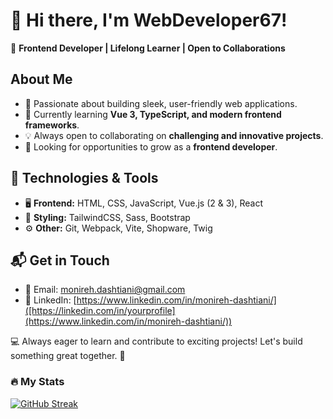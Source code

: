 # 👋 Hi there, I'm WebDeveloper67!

🚀 **Frontend Developer | Lifelong Learner | Open to Collaborations**

## About Me
- 👀 Passionate about building sleek, user-friendly web applications.
- 🌱 Currently learning **Vue 3, TypeScript, and modern frontend frameworks**.
- 💡 Always open to collaborating on **challenging and innovative projects**.
- 🎯 Looking for opportunities to grow as a **frontend developer**.

## 🔧 Technologies & Tools
- 🖥 **Frontend:** HTML, CSS, JavaScript, Vue.js (2 & 3), React
- 🎨 **Styling:** TailwindCSS, Sass, Bootstrap
- ⚙️ **Other:** Git, Webpack, Vite, Shopware, Twig

## 📬 Get in Touch
- 📧 Email: [monireh.dashtiani@gmail.com](mailto:monireh.dashtiani@gmail.com)
- 💼 LinkedIn: [https://www.linkedin.com/in/monireh-dashtiani/]([https://linkedin.com/in/yourprofile](https://www.linkedin.com/in/monireh-dashtiani/)) 

💻 Always eager to learn and contribute to exciting projects! Let's build something great together. 🚀

### :fire: My Stats
[![GitHub Streak](https://streak-stats.demolab.com/?user=webDeveloper67)](https://git.io/streak-stats)

<!---
webDeveloper67/webDeveloper67 is a ✨ special ✨ repository because its `README.md` (this file) appears on your GitHub profile.
You can click the Preview link to take a look at your changes.
--->



